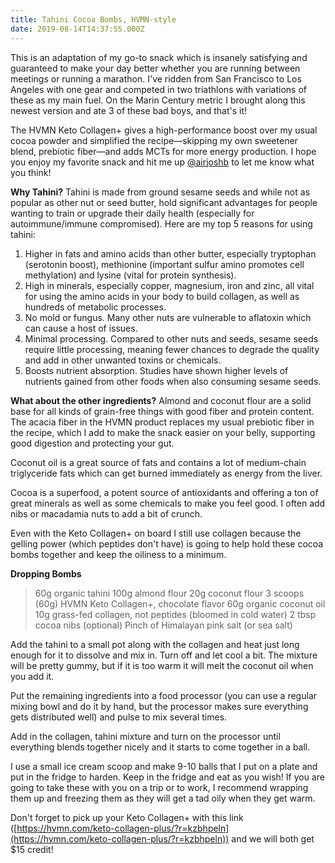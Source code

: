 ```yaml
---
title: Tahini Cocoa Bombs, HVMN-style
date: 2019-08-14T14:37:55.000Z
---
```


This is an adaptation of my go-to snack which is insanely satisfying and guaranteed to make your day better whether you are running between meetings or running a marathon. I've ridden from San Francisco to Los Angeles with one gear and competed in two triathlons with variations of these as my main fuel. On the Marin Century metric I brought along this newest version and ate 3 of these bad boys, and that's it!

The HVMN Keto Collagen+ gives a high-performance boost over my usual cocoa powder and simplified the recipe—skipping my own sweetener blend, prebiotic fiber—and adds MCTs for more energy production. I hope you enjoy my favorite snack and hit me up [@airjoshb](https://twitter.com/airjoshb) to let me know what you think!

**Why Tahini?**
Tahini is made from ground sesame seeds and while not as popular as other nut or seed butter, hold significant advantages for people wanting to train or upgrade their daily health (especially for autoimmune/immune compromised). Here are my top 5 reasons for using tahini:

1. Higher in fats and amino acids than other butter, especially tryptophan (serotonin boost), methionine (important sulfur amino promotes cell methylation) and lysine (vital for protein synthesis).
2. High in minerals, especially copper, magnesium, iron and zinc, all vital for using the amino acids in your body to build collagen, as well as hundreds of metabolic processes.
3. No mold or fungus. Many other nuts are vulnerable to aflatoxin which can cause a host of issues.
4. Minimal processing. Compared to other nuts and seeds, sesame seeds require little processing, meaning fewer chances to degrade the quality and add in other unwanted toxins or chemicals.
5. Boosts nutrient absorption. Studies have shown higher levels of nutrients gained from other foods when also consuming sesame seeds.

**What about the other ingredients?**
Almond and coconut flour are a solid base for all kinds of grain-free things with good fiber and protein content. The acacia fiber in the HVMN product replaces my usual prebiotic fiber in the recipe, which I add to make the snack easier on your belly, supporting good digestion and protecting your gut.

Coconut oil is a great source of fats and contains a lot of medium-chain triglyceride fats which can get burned immediately as energy from the liver.

Cocoa is a superfood, a potent source of antioxidants and offering a ton of great minerals as well as some chemicals to make you feel good. I often add nibs or macadamia nuts to add a bit of crunch.

Even with the Keto Collagen+ on board I still use collagen because the gelling power (which peptides don't have) is going to help hold these cocoa bombs together and keep the oiliness to a minimum.

**Dropping Bombs**

> 60g organic tahini
> 100g almond flour
> 20g coconut flour
> 3 scoops (60g) HVMN Keto Collagen+, chocolate flavor
> 60g organic coconut oil 
> 10g grass-fed collagen, not peptides (bloomed in cold water)
> 2 tbsp cocoa nibs (optional)
> Pinch of Himalayan pink salt (or sea salt)

Add the tahini to a small pot along with the collagen and heat just long enough for it to dissolve and mix in. Turn off and let cool a bit. The mixture will be pretty gummy, but if it is too warm it will melt the coconut oil when you add it.

Put the remaining ingredients into a food processor (you can use a regular mixing bowl and do it by hand, but the processor makes sure everything gets distributed well) and pulse to mix several times. 

Add in the collagen, tahini mixture and turn on the processor until everything blends together nicely and it starts to come together in a ball.

I use a small ice cream scoop and make 9-10 balls that I put on a plate and put in the fridge to harden. Keep in the fridge and eat as you wish! If you are going to take these with you on a trip or to work, I recommend wrapping them up and freezing them as they will get a tad oily when they get warm. 

Don't forget to pick up your Keto Collagen+ with this link ([https://hvmn.com/keto-collagen-plus/?r=kzbhpeln](https://hvmn.com/keto-collagen-plus/?r=kzbhpeln)) and we will both get $15 credit!